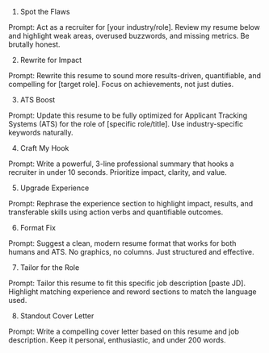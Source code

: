 1. Spot the Flaws

Prompt: Act as a recruiter for [your industry/role]. Review my resume below and highlight weak areas, overused buzzwords, and missing metrics. Be brutally honest.

2. Rewrite for Impact

Prompt: Rewrite this resume to sound more results-driven, quantifiable, and compelling for [target role]. Focus on achievements, not just duties.

3. ATS Boost

Prompt: Update this resume to be fully optimized for Applicant Tracking Systems (ATS) for the role of [specific role/title]. Use industry-specific keywords naturally.

4. Craft My Hook

Prompt: Write a powerful, 3-line professional summary that hooks a recruiter in under 10 seconds. Prioritize impact, clarity, and value.


5. Upgrade Experience

Prompt: Rephrase the experience section to highlight impact, results, and transferable skills using action verbs and quantifiable outcomes.


6. Format Fix

Prompt: Suggest a clean, modern resume format that works for both humans and ATS. No graphics, no columns. Just structured and effective.

7. Tailor for the Role

Prompt: Tailor this resume to fit this specific job description [paste JD]. Highlight matching experience and reword sections to match the language used.


8. Standout Cover Letter

Prompt: Write a compelling cover letter based on this resume and job description. Keep it personal, enthusiastic, and under 200 words.
